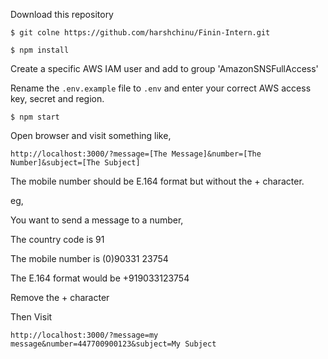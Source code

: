 
Download this repository

 `$ git colne https://github.com/harshchinu/Finin-Intern.git`

`$ npm install`

Create a specific AWS IAM user and add to group 'AmazonSNSFullAccess'

Rename the `.env.example` file to `.env` and enter your correct AWS access key, secret and region.

`$ npm start`

Open browser and visit something like,

`http://localhost:3000/?message=[The Message]&number=[The Number]&subject=[The Subject]`

The mobile number should be E.164 format but without the + character.

eg, 

You want to send a message to a number,

The country code is 91

The mobile number is (0)90331 23754

The E.164 format would be +919033123754

Remove the + character

Then Visit 

`http://localhost:3000/?message=my message&number=447700900123&subject=My Subject`


